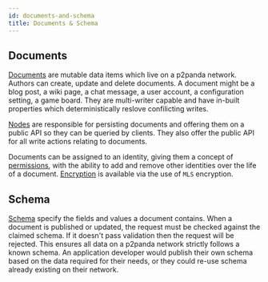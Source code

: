 ```yaml
---
id: documents-and-schema
title: Documents & Schema
---
```


## Documents

[Documents][documents] are mutable data items which live on a p2panda network. Authors can create, update and delete documents. A document might be a blog post, a wiki page, a chat message, a user account, a configuration setting, a game board. They are multi-writer capable and have in-built properties which deterministically reslove confilicting writes.

[Nodes][nodes] are responsible for persisting documents and offering them on a public API so they can be queried by clients. They also offer the public API for all write actions relating to documents.

Documents can be assigned to an identity, giving them a concept of [permissions][permissions], with the ability to add and remove other identities over the life of a document. [Encryption][encryption] is available via the use of `MLS` encryption.

## Schema

[Schema][schemas] specify the fields and values a document contains. When a document is published or updated, the request must be checked against the claimed schema. If it doesn't pass validation then the request will be rejected. This ensures all data on a p2panda network strictly follows a known schema. An application developer would publish their own schema based on the data required for their needs, or they could re-use schema already existing on their network.

[documents]: /specification/data-types/documents
[schemas]: /specification/data-types/schemas
[nodes]: /specification/networking/clients-nodes
[encryption]: /specification/core-concepts/encryption
[permissions]: /specification/core-concepts/permissions
